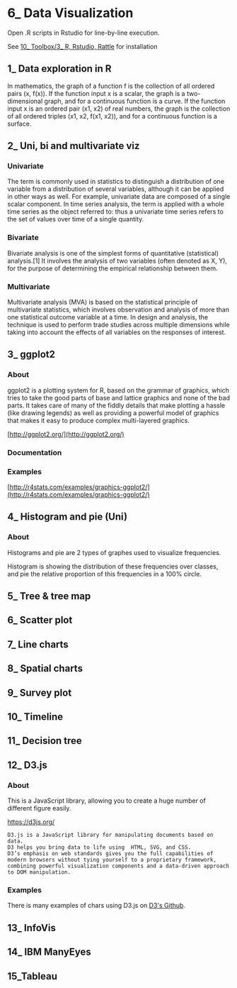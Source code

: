 # 6_ Data Visualization

Open .R scripts in Rstudio for line-by-line execution.

See [10_ Toolbox/3_ R, Rstudio, Rattle](https://github.com/MrMimic/data-scientist-roadmap/tree/master/10_Toolbox#3_-r-rstudio-rattle) for installation

## 1_ Data exploration in R

In mathematics, the graph of a function f is the collection of all ordered pairs (x, f(x)). If the function input x is a scalar, the graph is a two-dimensional graph, and for a continuous function is a curve. If the function input x is an ordered pair (x1, x2) of real numbers, the graph is the collection of all ordered triples (x1, x2, f(x1, x2)), and for a continuous function is a surface.

## 2_ Uni, bi and multivariate viz

### Univariate

The term is commonly used in statistics to distinguish a distribution of one variable from a distribution of several variables, although it can be applied in other ways as well. For example, univariate data are composed of a single scalar component. In time series analysis, the term is applied with a whole time series as the object referred to: thus a univariate time series refers to the set of values over time of a single quantity.

### Bivariate

Bivariate analysis is one of the simplest forms of quantitative (statistical) analysis.[1] It involves the analysis of two variables (often denoted as X, Y), for the purpose of determining the empirical relationship between them.

### Multivariate

Multivariate analysis (MVA) is based on the statistical principle of multivariate statistics, which involves observation and analysis of more than one statistical outcome variable at a time. In design and analysis, the technique is used to perform trade studies across multiple dimensions while taking into account the effects of all variables on the responses of interest.

## 3_ ggplot2

### About

ggplot2 is a plotting system for R, based on the grammar of graphics, which tries to take the good parts of base and lattice graphics and none of the bad parts. It takes care of many of the fiddly details that make plotting a hassle (like drawing legends) as well as providing a powerful model of graphics that makes it easy to produce complex multi-layered graphics.

[http://ggplot2.org/](http://ggplot2.org/)

### Documentation

### Examples

[http://r4stats.com/examples/graphics-ggplot2/](http://r4stats.com/examples/graphics-ggplot2/)

## 4_ Histogram and pie (Uni)

### About

Histograms and pie are 2 types of graphes used to visualize frequencies. 

Histogram is showing the distribution of these frequencies over classes, and pie the relative proportion of this frequencies in a 100% circle.

## 5_ Tree & tree map

## 6_ Scatter plot

## 7_ Line charts

## 8_ Spatial charts

## 9_ Survey plot

## 10_ Timeline

## 11_ Decision tree

## 12_ D3.js

### About

This is a JavaScript library, allowing you to create a huge number of different figure easily.

https://d3js.org/

    D3.js is a JavaScript library for manipulating documents based on data. 
    D3 helps you bring data to life using  HTML, SVG, and CSS. 
    D3’s emphasis on web standards gives you the full capabilities of modern browsers without tying yourself to a proprietary framework, combining powerful visualization components and a data-driven approach to DOM manipulation. 

### Examples

There is many examples of chars using D3.js on [D3's Github](https://github.com/d3/d3/wiki/Gallery).

## 13_ InfoVis

## 14_ IBM ManyEyes

## 15_Tableau
